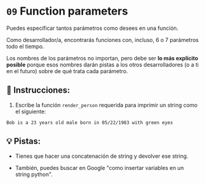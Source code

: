 # `09` Function parameters

Puedes especificar tantos parámetros como desees en una función. 

Como desarrollador/a, encontrarás funciones con, incluso, 6 o 7 parámetros todo el tiempo. 

Los nombres de los parámetros no importan, pero debe ser **lo más explícito posible** porque esos nombres darán pistas a los otros desarrolladores (o a ti en el futuro) sobre de qué trata cada parámetro.

## 📝 Instrucciones:

1. Escribe la función `render_person` requerida para imprimir un string como el siguiente:

```text
Bob is a 23 years old male born in 05/22/1983 with green eyes
```

## 💡 Pistas:

+ Tienes que hacer una concatenación de string y devolver ese string.

+ También, puedes buscar en Google "como insertar variables en un string python".
